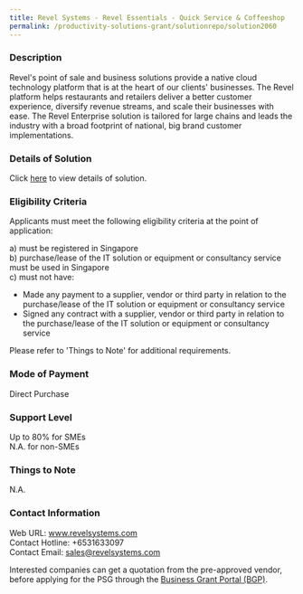 ```yaml
---
title: Revel Systems - Revel Essentials - Quick Service & Coffeeshop
permalink: /productivity-solutions-grant/solutionrepo/solution2060
---
```


### Description

Revel's point of sale and business solutions provide a native cloud technology platform that is at the heart of our clients' businesses. The Revel platform helps restaurants and retailers deliver a better customer experience, diversify revenue streams, and scale their businesses with ease. 
The Revel Enterprise solution is tailored for large chains and leads the industry with a broad footprint of national, big brand customer implementations.

### Details of Solution

Click <a href='https://www.gobusiness.gov.sg/images/psg/Desensitised_Revel_Annex_3_CR_wef_6_Jan_2022_Part_2.pdf' target='_blank' rel='noopener'>here</a> to view details of solution.

### Eligibility Criteria

Applicants must meet the following eligibility criteria at the point of application:

a) must be registered in Singapore <br>
b) purchase/lease of the IT solution or equipment or consultancy service must be used in Singapore <br>
c) must not have:
- Made any payment to a supplier, vendor or third party in relation to the purchase/lease of the IT solution or equipment or consultancy service
- Signed any contract with a supplier, vendor or third party in relation to the purchase/lease of the IT solution or equipment or consultancy service

Please refer to 'Things to Note' for additional requirements.

### Mode of Payment
Direct Purchase

### Support Level
Up to 80% for SMEs <br>
N.A. for non-SMEs

### Things to Note
N.A.

### Contact Information
Web URL: www.revelsystems.com <br>Contact Hotline: +6531633097 <br>Contact Email: sales@revelsystems.com <br>

Interested companies can get a quotation from the pre-approved vendor, before applying for the PSG through the <a target='_blank' rel='noopener' href='https://www.businessgrants.gov.sg/'>Business Grant Portal (BGP)</a>.

